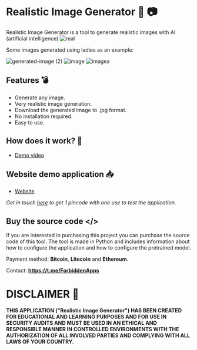 # Realistic Image Generator 🤖 📷
Realistic Image Generator is a tool to generate realistic images with AI (artificial intelligence)
![real](https://github.com/ForbiddenApps/Realistic-Image-Generator/assets/164560634/63854d34-a149-467c-b4ed-bf8992d4da4d)

Some images generated using ladies as an example:

![generated-image (2)](https://github.com/ForbiddenApps/Realistic-Image-Generator/assets/164560634/4475c613-00ba-418c-ae4a-0683dba4778d)
![image](https://github.com/ForbiddenApps/Realistic-Image-Generator/assets/164560634/c513949a-0a29-4e8c-9a82-f95547a3dbca)
![imagea](https://github.com/ForbiddenApps/Realistic-Image-Generator/assets/164560634/00b82d2e-1d1a-4b7b-a0b8-b0afae6bb290)

## Features 💣

+ Generate any image.
+ Very realistic image generation.
+ Download the generated image to .jpg format.
+ No installation required.
+ Easy to use.

## How does it work? 🧪 

+ [Demo video](https://www.youtube.com/watch?v=NpCoUD3B8AM)

## Website demo application 📥

+ [Website](https://forbiddenapps.com/realistic-image-generator.php)

*Get in touch [here](https://t.me/ForbiddenApps) to get 1 pincode with one use to test the application.*

 ## Buy the source code </>
 
If you are interested in purchasing this project you can purchase the source code of this tool. The tool is made in Python and includes information about how to configure the application and how to configure the pretrained model.

Payment method: **Bitcoin**, **Litecoin** and **Ethereum**.

Contact: **https://t.me/ForbiddenApps**

# DISCLAIMER 📜

**THIS APPLICATION ("Realistic Image Generator") HAS BEEN CREATED FOR EDUCATIONAL AND LEARNING PURPOSES AND FOR USE IN SECURITY AUDITS AND MUST BE USED IN AN ETHICAL AND RESPONSIBLE MANNER IN CONTROLLED ENVIRONMENTS WITH THE AUTHORIZATION OF ALL INVOLVED PARTIES AND COMPLYING WITH ALL LAWS OF YOUR COUNTRY.**

